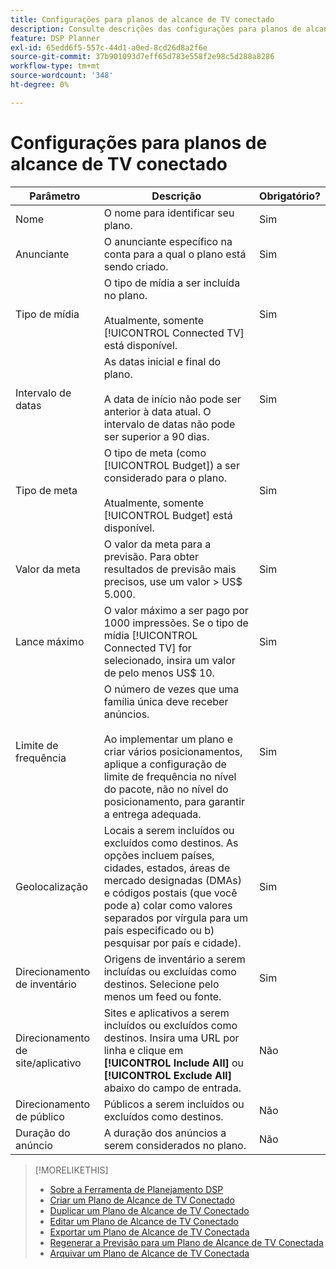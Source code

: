 ```yaml
---
title: Configurações para planos de alcance de TV conectado
description: Consulte descrições das configurações para planos de alcance de TV conectada.
feature: DSP Planner
exl-id: 65edd6f5-557c-44d1-a0ed-8cd26d8a2f6e
source-git-commit: 37b901093d7eff65d783e558f2e98c5d288a8286
workflow-type: tm+mt
source-wordcount: '348'
ht-degree: 0%

---
```


# Configurações para planos de alcance de TV conectado

| Parâmetro | Descrição | Obrigatório? |
| --- | --- | --- |
| Nome | O nome para identificar seu plano. | Sim |
| Anunciante | O anunciante específico na conta para a qual o plano está sendo criado. | Sim |
| Tipo de mídia | O tipo de mídia a ser incluída no plano.<br><br>Atualmente, somente [!UICONTROL Connected TV] está disponível. | Sim |
| Intervalo de datas | As datas inicial e final do plano.<br><br>A data de início não pode ser anterior à data atual. O intervalo de datas não pode ser superior a 90 dias. | Sim |
| Tipo de meta | O tipo de meta (como [!UICONTROL Budget]) a ser considerado para o plano.<br><br>Atualmente, somente [!UICONTROL Budget] está disponível. | Sim |
| Valor da meta | O valor da meta para a previsão. Para obter resultados de previsão mais precisos, use um valor > US$ 5.000. | Sim |
| Lance máximo | O valor máximo a ser pago por 1000 impressões. Se o tipo de mídia [!UICONTROL Connected TV] for selecionado, insira um valor de pelo menos US$ 10. | Sim |
| Limite de frequência | O número de vezes que uma família única deve receber anúncios.<br><br>Ao implementar um plano e criar vários posicionamentos, aplique a configuração de limite de frequência no nível do pacote, não no nível do posicionamento, para garantir a entrega adequada. | Sim |
| Geolocalização | Locais a serem incluídos ou excluídos como destinos. As opções incluem países, cidades, estados, áreas de mercado designadas (DMAs) e códigos postais (que você pode a) colar como valores separados por vírgula para um país especificado ou b) pesquisar por país e cidade). | Sim |
| Direcionamento de inventário | Origens de inventário a serem incluídas ou excluídas como destinos. Selecione pelo menos um feed ou fonte. | Sim |
| Direcionamento de site/aplicativo | Sites e aplicativos a serem incluídos ou excluídos como destinos. Insira uma URL por linha e clique em **[!UICONTROL Include All]** ou **[!UICONTROL Exclude All]** abaixo do campo de entrada. | Não |
| Direcionamento de público | Públicos a serem incluídos ou excluídos como destinos. | Não |
| Duração do anúncio | A duração dos anúncios a serem considerados no plano. | Não |

>[!MORELIKETHIS]
>
>* [Sobre a Ferramenta de Planejamento DSP](planner-about.md)
>* [Criar um Plano de Alcance de TV Conectado](planner-create.md)
>* [Duplicar um Plano de Alcance de TV Conectado](planner-duplicate.md)
>* [Editar um Plano de Alcance de TV Conectado](planner-edit.md)
>* [Exportar um Plano de Alcance de TV Conectada](planner-export.md)
>* [Regenerar a Previsão para um Plano de Alcance de TV Conectada](planner-forecast.md)
>* [Arquivar um Plano de Alcance de TV Conectada](planner-archive.md)
